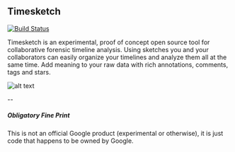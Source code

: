## Timesketch 

[![Build Status](https://travis-ci.org/google/timesketch.svg?branch=master)](https://travis-ci.org/google/timesketch)

Timesketch is an experimental, proof of concept open source tool for collaborative forensic timeline analysis. Using sketches you and your collaborators can easily organize your timelines and analyze them all at the same time.  Add meaning to your raw data with rich annotations, comments, tags and stars.

![alt text](https://sites.google.com/site/timesketchforensics/_/rsrc/1424907659096/screenshots/explorer%202%20multiple.png "Timesketch")

--

##### Obligatory Fine Print
This is not an official Google product (experimental or otherwise), it is just code that happens to be owned by Google.
